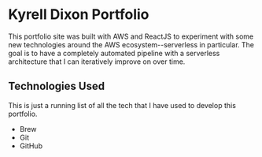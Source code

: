 # Kyrell Dixon Portfolio

This portfolio site was built with AWS and ReactJS to experiment with some new technologies around the AWS ecosystem--serverless in particular. The goal is to have a completely automated pipeline with a serverless architecture that I can iteratively improve on over time.

## Technologies Used

This is just a running list of all the tech that I have used to develop this portfolio.

* Brew
* Git
* GitHub